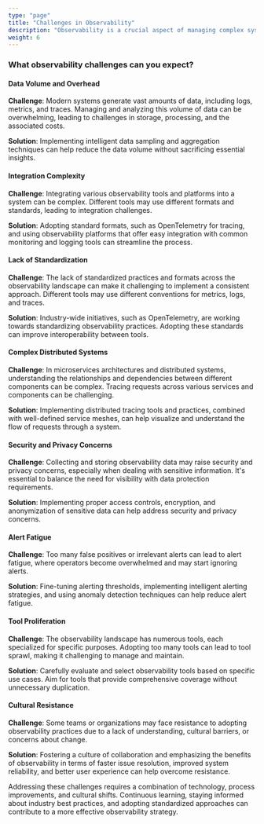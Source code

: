 ```yaml
---
type: "page"
title: "Challenges in Observability"
description: "Observability is a crucial aspect of managing complex systems, but it comes with its own set of challenges."
weight: 6
---
```



### What observability challenges can you expect?

#### Data Volume and Overhead

**Challenge**: Modern systems generate vast amounts of data, including logs, metrics, and traces. Managing and analyzing this volume of data can be overwhelming, leading to challenges in storage, processing, and the associated costs.

**Solution**: Implementing intelligent data sampling and aggregation techniques can help reduce the data volume without sacrificing essential insights.

#### Integration Complexity

**Challenge**: Integrating various observability tools and platforms into a system can be complex. Different tools may use different formats and standards, leading to integration challenges.

**Solution**: Adopting standard formats, such as OpenTelemetry for tracing, and using observability platforms that offer easy integration with common monitoring and logging tools can streamline the process.

#### Lack of Standardization

**Challenge**: The lack of standardized practices and formats across the observability landscape can make it challenging to implement a consistent approach. Different tools may use different conventions for metrics, logs, and traces.

**Solution**: Industry-wide initiatives, such as OpenTelemetry, are working towards standardizing observability practices. Adopting these standards can improve interoperability between tools.

#### Complex Distributed Systems

**Challenge**: In microservices architectures and distributed systems, understanding the relationships and dependencies between different components can be complex. Tracing requests across various services and components can be challenging.

**Solution**: Implementing distributed tracing tools and practices, combined with well-defined service meshes, can help visualize and understand the flow of requests through a system.

#### Security and Privacy Concerns

**Challenge**: Collecting and storing observability data may raise security and privacy concerns, especially when dealing with sensitive information. It's essential to balance the need for visibility with data protection requirements.

**Solution**: Implementing proper access controls, encryption, and anonymization of sensitive data can help address security and privacy concerns.

#### Alert Fatigue

**Challenge**: Too many false positives or irrelevant alerts can lead to alert fatigue, where operators become overwhelmed and may start ignoring alerts.

**Solution**: Fine-tuning alerting thresholds, implementing intelligent alerting strategies, and using anomaly detection techniques can help reduce alert fatigue.

#### Tool Proliferation

**Challenge**: The observability landscape has numerous tools, each specialized for specific purposes. Adopting too many tools can lead to tool sprawl, making it challenging to manage and maintain.

**Solution**: Carefully evaluate and select observability tools based on specific use cases. Aim for tools that provide comprehensive coverage without unnecessary duplication.

#### Cultural Resistance

**Challenge**: Some teams or organizations may face resistance to adopting observability practices due to a lack of understanding, cultural barriers, or concerns about change.

**Solution**: Fostering a culture of collaboration and emphasizing the benefits of observability in terms of faster issue resolution, improved system reliability, and better user experience can help overcome resistance.

Addressing these challenges requires a combination of technology, process improvements, and cultural shifts. Continuous learning, staying informed about industry best practices, and adopting standardized approaches can contribute to a more effective observability strategy.
